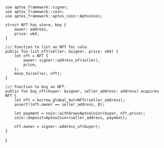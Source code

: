     use aptos_framework::signer;
    use aptos_framework::coin;
    use aptos_framework::aptos_coin::AptosCoin;

    struct NFT has store, key {
        owner: address,
        price: u64,
    }

    /// Function to list an NFT for sale.
    public fun list_nft(seller: &signer, price: u64) {
        let nft = NFT {
            owner: signer::address_of(seller),
            price,
        };
        move_to(seller, nft);
    }

    /// Function to buy an NFT.
    public fun buy_nft(buyer: &signer, seller_address: address) acquires NFT {
        let nft = borrow_global_mut<NFT>(seller_address);
        assert!(nft.owner == seller_address, 0);
        
        let payment = coin::withdraw<AptosCoin>(buyer, nft.price);
        coin::deposit<AptosCoin>(seller_address, payment);
        
        nft.owner = signer::address_of(buyer);
    }
}
